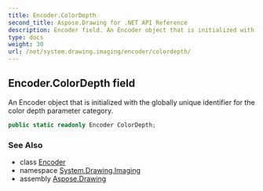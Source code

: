 ```yaml
---
title: Encoder.ColorDepth
second_title: Aspose.Drawing for .NET API Reference
description: Encoder field. An Encoder object that is initialized with the globally unique identifier for the color depth parameter category
type: docs
weight: 30
url: /net/system.drawing.imaging/encoder/colordepth/
---
```

## Encoder.ColorDepth field

An Encoder object that is initialized with the globally unique identifier for the color depth parameter category.

```csharp
public static readonly Encoder ColorDepth;
```

### See Also

* class [Encoder](../)
* namespace [System.Drawing.Imaging](../../encoder/)
* assembly [Aspose.Drawing](../../../)


